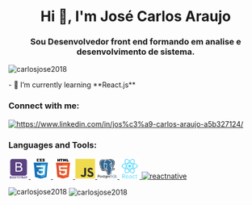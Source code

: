 <h1 align="center">Hi 👋, I'm José Carlos Araujo</h1>
<h3 align="center">Sou Desenvolvedor front end formando em analise e desenvolvimento de sistema.</h3>

<p align="left"> <img src="https://komarev.com/ghpvc/?username=carlosjose2018&label=Profile%20views&color=0e75b6&style=flat" alt="carlosjose2018" /> </p>
- 🌱 I’m currently learning **React.js**

<h3 align="left">Connect with me:</h3>
<p align="left">
<a href="https://www.linkedin.com/in/jos%C3%A9-carlos-araujo-a5b327124/" target="_blank"><img align="center" src="https://raw.githubusercontent.com/rahuldkjain/github-profile-readme-generator/master/src/images/icons/Social/linked-in-alt.svg" alt="https://www.linkedin.com/in/jos%c3%a9-carlos-araujo-a5b327124/" height="30" width="40" /></a>
</p>
<h3 align="left">Languages and Tools:</h3>
<p align="left"> <a href="https://getbootstrap.com" target="_blank"> <img src="https://raw.githubusercontent.com/devicons/devicon/master/icons/bootstrap/bootstrap-plain-wordmark.svg" alt="bootstrap" width="40" height="40"/> </a> <a href="https://www.w3schools.com/css/" target="_blank"> <img src="https://raw.githubusercontent.com/devicons/devicon/master/icons/css3/css3-original-wordmark.svg" alt="css3" width="40" height="40"/> </a> <a href="https://www.w3.org/html/" target="_blank"> <img src="https://raw.githubusercontent.com/devicons/devicon/master/icons/html5/html5-original-wordmark.svg" alt="html5" width="40" height="40"/> </a> <a href="https://developer.mozilla.org/en-US/docs/Web/JavaScript" target="_blank"> <img src="https://raw.githubusercontent.com/devicons/devicon/master/icons/javascript/javascript-original.svg" alt="javascript" width="40" height="40"/> </a> <a href="https://www.postgresql.org" target="_blank"> <img src="https://raw.githubusercontent.com/devicons/devicon/master/icons/postgresql/postgresql-original-wordmark.svg" alt="postgresql" width="40" height="40"/> </a> <a href="https://reactjs.org/" target="_blank"> <img src="https://raw.githubusercontent.com/devicons/devicon/master/icons/react/react-original-wordmark.svg" alt="react" width="40" height="40"/> </a> <a href="https://reactnative.dev/" target="_blank"> <img src="https://reactnative.dev/img/header_logo.svg" alt="reactnative" width="40" height="40"/> </a> </p>
<p><img align="left" src="https://github-readme-stats.vercel.app/api/top-langs?username=carlosjose2018&show_icons=true&locale=en&layout=compact" alt="carlosjose2018" /></p>

<p>&nbsp;<img align="center" src="https://github-readme-stats.vercel.app/api?username=carlosjose2018&show_icons=true&locale=en" alt="carlosjose2018" /></p>

